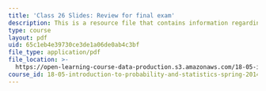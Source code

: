 ```yaml
---
title: 'Class 26 Slides: Review for final exam'
description: This is a resource file that contains information regarding class 26.
type: course
layout: pdf
uid: 65c1eb4e39730ce3de1a06de0ab4c3bf
file_type: application/pdf
file_location: >-
  https://open-learning-course-data-production.s3.amazonaws.com/18-05-introduction-to-probability-and-statistics-spring-2014/65c1eb4e39730ce3de1a06de0ab4c3bf_MIT18_05S14_class26-slides.pdf
course_id: 18-05-introduction-to-probability-and-statistics-spring-2014
---
```

